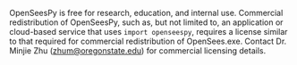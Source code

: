OpenSeesPy is free for research, education, and internal use. Commercial redistribution of OpenSeesPy, such as, but not limited to, an application or cloud-based service that uses ``import openseespy``, requires a license similar to that required for commercial redistribution of OpenSees.exe. Contact Dr. Minjie Zhu (zhum@oregonstate.edu) for commercial licensing details.
